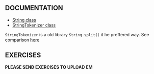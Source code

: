 ## DOCUMENTATION

 - [String class](https://www.w3schools.com/java/java_ref_string.asp)
 - [StringTokenizer class](https://www.javatpoint.com/string-tokenizer-in-java)

`StringTokenizer` is a old library `String.split()` it he preffered way.
 See comparison [here](https://howtodoinjava.com/java/string/4-ways-to-split-tokenize-strings-in-java/)


## EXERCISES

**PLEASE SEND EXERCISES TO UPLOAD EM**